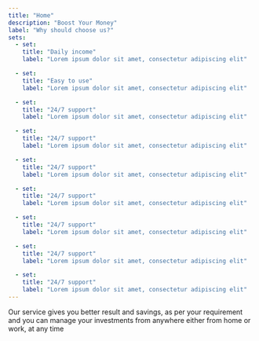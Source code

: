 ```yaml
---
title: "Home"
description: "Boost Your Money"
label: "Why should choose us?"
sets:
  - set:
    title: "Daily income"
    label: "Lorem ipsum dolor sit amet, consectetur adipiscing elit"

  - set:
    title: "Easy to use"
    label: "Lorem ipsum dolor sit amet, consectetur adipiscing elit"

  - set:
    title: "24/7 support"
    label: "Lorem ipsum dolor sit amet, consectetur adipiscing elit"

  - set:
    title: "24/7 support"
    label: "Lorem ipsum dolor sit amet, consectetur adipiscing elit"

  - set:
    title: "24/7 support"
    label: "Lorem ipsum dolor sit amet, consectetur adipiscing elit"

  - set:
    title: "24/7 support"
    label: "Lorem ipsum dolor sit amet, consectetur adipiscing elit"

  - set:
    title: "24/7 support"
    label: "Lorem ipsum dolor sit amet, consectetur adipiscing elit"

  - set:
    title: "24/7 support"
    label: "Lorem ipsum dolor sit amet, consectetur adipiscing elit"

  - set:
    title: "24/7 support"
    label: "Lorem ipsum dolor sit amet, consectetur adipiscing elit"
---
```


Our service gives you better result and savings, as per your requirement and you can manage your investments from anywhere either from home or work, at any time
